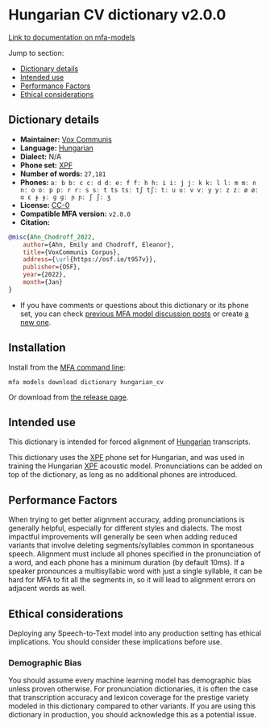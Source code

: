 
# Hungarian CV dictionary v2.0.0

[Link to documentation on mfa-models](https://mfa-models.readthedocs.io/en/main/dictionary/hungarian_cv.html)

Jump to section:

- [Dictionary details](#dictionary-details)
- [Intended use](#intended-use)
- [Performance Factors](#performance-factors)
- [Ethical considerations](#ethical-considerations)

## Dictionary details

- **Maintainer:** [Vox Communis](https://osf.io/t957v/)
- **Language:** [Hungarian](https://en.wikipedia.org/wiki/Hungarian_language)
- **Dialect:** N/A
- **Phone set:** [XPF](https://github.com/CohenPr-XPF/XPF)
- **Number of words:** `27,181`
- **Phones:** `aː b bː c cː d dː eː f fː h hː i iː j jː k kː l lː m mː n nː o oː p pː r rː s sː t ts tsː tʃ tʃː tː u uː v vː y yː z zː ø øː ɑ ɛ ɟ ɟː ɡ ɡː ɲ ɲː ʃ ʃː ʒ`
- **License:** [CC-0](https://creativecommons.org/publicdomain/zero/1.0/)
- **Compatible MFA version:** `v2.0.0`
- **Citation:**

```bibtex
@misc{Ahn_Chodroff_2022,
	author={Ahn, Emily and Chodroff, Eleanor},
	title={VoxCommunis Corpus},
	address={\url{https://osf.io/t957v}},
	publisher={OSF},
	year={2022},
	month={Jan}
}
```

- If you have comments or questions about this dictionary or its phone set, you can check [previous MFA model discussion posts](https://github.com/MontrealCorpusTools/mfa-models/discussions?discussions_q=Hungarian+CV+dictionary+v2.0.0) or create [a new one](https://github.com/MontrealCorpusTools/mfa-models/discussions/new).

## Installation

Install from the [MFA command line](https://montreal-forced-aligner.readthedocs.io/en/latest/user_guide/models/index.html):

```
mfa models download dictionary hungarian_cv
```

Or download from [the release page](https://github.com/MontrealCorpusTools/mfa-models/releases/tag/dictionary-hungarian_cv-v2.0.0).

## Intended use

This dictionary is intended for forced alignment of [Hungarian](https://en.wikipedia.org/wiki/Hungarian_language) transcripts.

This dictionary uses the [XPF](https://github.com/CohenPr-XPF/XPF) phone set for Hungarian, and was used in training the Hungarian [XPF](https://github.com/CohenPr-XPF/XPF) acoustic model. Pronunciations can be added on top of the dictionary, as long as no additional phones are introduced.

## Performance Factors

When trying to get better alignment accuracy, adding pronunciations is generally helpful, especially for different styles and dialects. The most impactful improvements will generally be seen when adding reduced variants that involve deleting segments/syllables common in spontaneous speech.  Alignment must include all phones specified in the pronunciation of a word, and each phone has a minimum duration (by default 10ms). If a speaker pronounces a multisyllabic word with just a single syllable, it can be hard for MFA to fit all the segments in, so it will lead to alignment errors on adjacent words as well.

## Ethical considerations

Deploying any Speech-to-Text model into any production setting has ethical implications. You should consider these implications before use.

### Demographic Bias

You should assume every machine learning model has demographic bias unless proven otherwise. For pronunciation dictionaries, it is often the case that transcription accuracy and lexicon coverage for the prestige variety modeled in this dictionary compared to other variants. If you are using this dictionary in production, you should acknowledge this as a potential issue.
